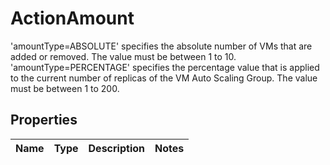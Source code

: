 # ActionAmount

'amountType=ABSOLUTE' specifies the absolute number of VMs that are added or removed. The value must be between 1 to 10.   'amountType=PERCENTAGE' specifies the percentage value that is applied to the current number of replicas of the VM Auto Scaling Group. The value must be between 1 to 200.
## Properties
| Name | Type | Description | Notes |
| ------------ | ------------- | ------------- | ------------- |


